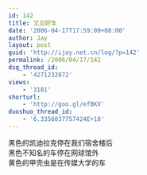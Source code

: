 ```yaml
---
id: 142
title: 又见好车
date: '2006-04-17T17:59:00+08:00'
author: Jay
layout: post
guid: 'http://ijay.net.cn/log/?p=142'
permalink: /2006/04/17/142
dsq_thread_id:
    - '4271232872'
views:
    - '3181'
shorturl:
    - 'http://goo.gl/efBKV'
duoshuo_thread_id:
    - '6.3356037757424E+18'
---
```


<div>黑色的凯迪拉克停在我们宿舍楼后</div>
<div> </div>
<div>黑色不知名的车停在网球馆外</div>
<div> </div>
<div>黄色的甲壳虫是在传媒大学的车</div>